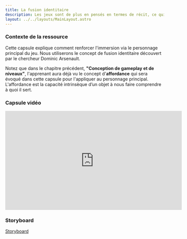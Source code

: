 ```yaml
---
title: La fusion identitaire
description: Les jeux sont de plus en pensés en termes de récit, ce qui peut causer un sacré casse-tête pour les game designers qui tentent de réconcilier narrativité et interactivité. Pour vous aider, votre meilleur allié sera sans doute le personnage principal du jeu.
layout: ../../layouts/MainLayout.astro
---
```


### Contexte de la ressource

Cette capsule explique comment renforcer l'immersion via le personnage principal du jeu. Nous utiliserons le concept de fusion identitaire découvert par le chercheur Dominic Arsenault.

Notez que dans le chapitre précédent, **"Conception de gameplay et de niveaux"**, l'apprenant aura déjà vu le concept d'**affordance** qui sera évoqué dans cette capsule pour l'appliquer au personnage principal. L'affordance est la capacité intrinsèque d’un objet à nous faire comprendre à quoi il sert.

### Capsule vidéo

<iframe width="560" height="315" src="https://www.youtube.com/embed/Zh0GwtLRRFs" title="YouTube video player" frameborder="0" allow="accelerometer; autoplay; clipboard-write; encrypted-media; gyroscope; picture-in-picture; web-share" allowfullscreen></iframe>

### Storyboard

[Storyboard](https://aureliendossantos.notion.site/Capsule-vid-o-f312d12731dd47ada41a208d65b3742e)
